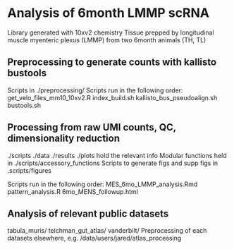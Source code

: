  # Analysis of 6month LMMP scRNA
Library generated with 10xv2 chemistry
Tissue prepped by longitudinal muscle myenteric plexus (LMMP) from two 6month animals (TH, TL)
 
## Preprocessing to generate counts with kallisto bustools
Scripts in ./preprocessing/
Scripts run in the following order:
get_velo_files_mm10_10xv2.R
  index_build.sh
    kallisto_bus_pseudoalign.sh
      bustools.sh

## Processing from raw UMI counts, QC, dimensionality reduction
./scripts ./data ./results ./plots hold the relevant info
Modular functions held in ./scripts/accessory_functions
Scripts to generate figs and supp figs in .scripts/figures

Scripts run in the following order: 
MES_6mo_LMMP_analysis.Rmd
  pattern_analysis.R
  6mo_MENS_followup.html
  
  
## Analysis of relevant public datasets
tabula_muris/ teichman_gut_atlas/ vanderbilt/
Preprocessing of each datasets elsewhere, e.g. /data/users/jared/atlas_processing
